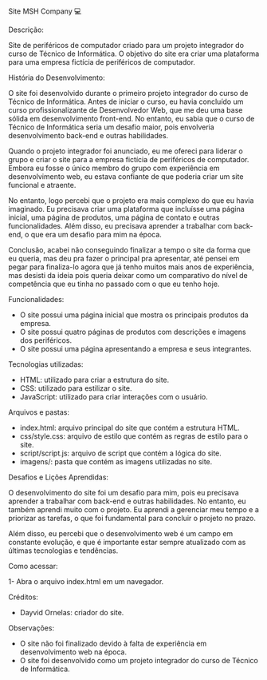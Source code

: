 Site MSH Company 💻

Descrição:

Site de periféricos de computador criado para um projeto integrador do curso de Técnico de Informática. O objetivo do site era criar uma plataforma para uma empresa fictícia de periféricos de computador.

História do Desenvolvimento:

O site foi desenvolvido durante o primeiro projeto integrador do curso de Técnico de Informática. 
Antes de iniciar o curso, eu havia concluído um curso profissionalizante de Desenvolvedor Web, que me deu uma base sólida em desenvolvimento front-end. 
No entanto, eu sabia que o curso de Técnico de Informática seria um desafio maior, pois envolveria desenvolvimento back-end e outras habilidades.

Quando o projeto integrador foi anunciado, eu me ofereci para liderar o grupo e criar o site para a empresa fictícia de periféricos de computador. 
Embora eu fosse o único membro do grupo com experiência em desenvolvimento web, eu estava confiante de que poderia criar um site funcional e atraente.

No entanto, logo percebi que o projeto era mais complexo do que eu havia imaginado. Eu precisava criar uma plataforma que incluísse uma página inicial, uma página de produtos, uma página de contato e outras funcionalidades. 
Além disso, eu precisava aprender a trabalhar com back-end, o que era um desafio para mim na época.

Conclusão, acabei não conseguindo finalizar a tempo o site da forma que eu queria, mas deu pra fazer o principal pra apresentar, até pensei em pegar para finaliza-lo agora que já tenho muitos mais anos de experiência, 
mas desisti da ideia pois queria deixar como um comparativo do nível de competência que eu tinha no passado com o que eu tenho hoje.

Funcionalidades:

- O site possui uma página inicial que mostra os principais produtos da empresa.
- O site possui quatro páginas de produtos com descrições e imagens dos periféricos.
- O site possui uma página apresentando a empresa e seus integrantes.

Tecnologias utilizadas:

- HTML: utilizado para criar a estrutura do site.
- CSS: utilizado para estilizar o site.
- JavaScript: utilizado para criar interações com o usuário.

Arquivos e pastas:

- index.html: arquivo principal do site que contém a estrutura HTML.
- css/style.css: arquivo de estilo que contém as regras de estilo para o site.
- script/script.js: arquivo de script que contém a lógica do site.
- imagens/: pasta que contém as imagens utilizadas no site.

Desafios e Lições Aprendidas:

O desenvolvimento do site foi um desafio para mim, pois eu precisava aprender a trabalhar com back-end e outras habilidades. No entanto, eu também aprendi muito com o projeto. 
Eu aprendi a gerenciar meu tempo e a priorizar as tarefas, o que foi fundamental para concluir o projeto no prazo.

Além disso, eu percebi que o desenvolvimento web é um campo em constante evolução, e que é importante estar sempre atualizado com as últimas tecnologias e tendências.

Como acessar:

1- Abra o arquivo index.html em um navegador.

Créditos:

- Dayvid Ornelas: criador do site.

Observações:

- O site não foi finalizado devido à falta de experiência em desenvolvimento web na época.
- O site foi desenvolvido como um projeto integrador do curso de Técnico de Informática.
